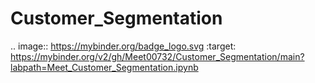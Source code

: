 # Customer_Segmentation


.. image:: https://mybinder.org/badge_logo.svg
 :target: https://mybinder.org/v2/gh/Meet00732/Customer_Segmentation/main?labpath=Meet_Customer_Segmentation.ipynb
